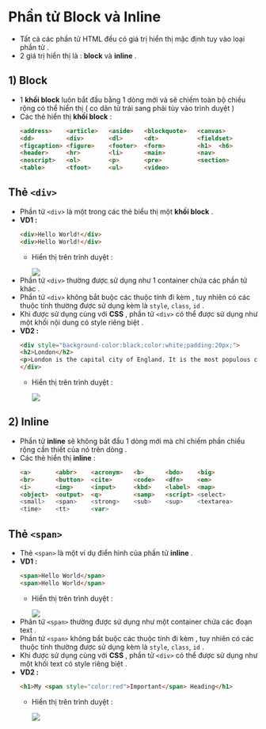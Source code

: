 # Phần tử Block và Inline
- Tất cả các phần tử HTML đều có giá trị hiển thị mặc định tuy vào loại phần tử .
- 2 giá trị hiển thị là : **block** và **inline** .
## **1) Block**
- 1 **khối block** luôn bắt đầu bằng 1 dòng mới và sẽ chiếm toàn bộ chiều rộng có thể hiển thị ( co dãn từ trái sang phải tùy vào trình duyệt )
- Các thẻ hiển thị **khối block** :
    ```html
    <address>    <article>   <aside>   <blockquote>   <canvas>
    <dd>         <div>       <dl>      <dt>           <fieldset>
    <figcaption> <figure>    <footer>  <form>         <h1>  <h6>
    <header>     <hr>        <li>      <main>         <nav>
    <noscript>   <ol>        <p>       <pre>          <section>
    <table>      <tfoot>     <ul>      <video>
    ```
## **Thẻ `<div>`**
- Phần tử `<div>` là một trong các thẻ biểu thị một **khối block** .
- **VD1 :**
    ```html
    <div>Hello World!</div>
    <div>Hello World!</div>
    ```
    - Hiển thị trên trình duyệt :

        <img src=https://i.imgur.com/9HWpjtv.png>
- Phần tử `<div>` thường được sử dụng như 1 container chứa các phần tử khác .
- Phần tử `<div>` không bắt buộc các thuộc tính đi kèm , tuy nhiên có các thuộc tính thường được sử dụng kèm là `style`, `class`, `id` .
- Khi được sử dụng cùng với **CSS** , phần tử `<div>` có thể được sử dụng như một khối nội dung có style riêng biệt .
- **VD2 :**
    ```html
    <div style="background-color:black;color:white;padding:20px;">
    <h2>London</h2>
    <p>London is the capital city of England. It is the most populous city in the United Kingdom, with a metropolitan area of over 13 million inhabitants.</p>
    </div>
    ```
    - Hiển thị trên trình duyệt :

        <img src=https://i.imgur.com/6tKyH4v.png>
## **2) Inline**
- Phần tử **inline** sẽ không bắt đầu 1 dòng mới mà chỉ chiếm phần chiều rộng cần thiết của nó trên dòng .
- Các thẻ hiển thị **inline** :
    ```html
    <a>       <abbr>    <acronym>   <b>      <bdo>    <big>
    <br>      <button>  <cite>      <code>   <dfn>    <em>
    <i>       <img>     <input>     <kbd>    <label>  <map>
    <object>  <output>  <q>         <samp>   <script> <select>
    <small>   <span>    <strong>    <sub>    <sup>    <textarea>
    <time>    <tt>      <var>
    ```
## **Thẻ `<span>`**
- Thẻ `<span>` là một ví dụ điển hình của phần tử **inline** .
- **VD1 :**
    ```html
    <span>Hello World</span>
    <span>Hello World</span>
    ```
    - Hiển thị trên trình duyệt :

        <img src=https://i.imgur.com/GhZDUnY.png>
- Phân tử `<span>` thường được sử dụng như một container chứa các đoạn text .
- Phần tử `<span>` không bắt buộc các thuộc tính đi kèm , tuy nhiên có các thuộc tính thường được sử dụng kèm là `style`, `class`, `id` .
- Khi được sử dụng cùng với **CSS** , phần tử `<div>` có thể được sử dụng như một khối text có style riêng biệt .
- **VD2 :** 
    ```html
    <h1>My <span style="color:red">Important</span> Heading</h1>
    ```
    - Hiển thị trên trình duyệt :

        <img src=https://i.imgur.com/U4aLpUo.png>